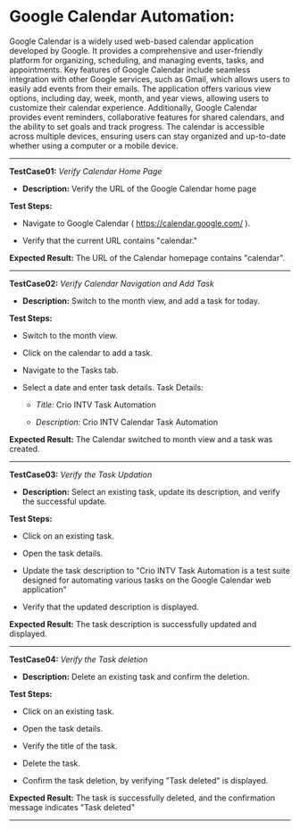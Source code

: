 # Google Calendar Automation:

Google Calendar is a widely used web-based calendar application developed by Google. It provides a comprehensive and user-friendly platform for organizing, scheduling, and managing events, tasks, and appointments.
Key features of Google Calendar include seamless integration with other Google services, such as Gmail, which allows users to easily add events from their emails. The application offers various view options, including day, week, month, and year views, allowing users to customize their calendar experience. Additionally, Google Calendar provides event reminders, collaborative features for shared calendars, and the ability to set goals and track progress. The calendar is accessible across multiple devices, ensuring users can stay organized and up-to-date whether using a computer or a mobile device.

---

**TestCase01:** *Verify Calendar Home Page*

- **Description:** Verify the URL of the Google Calendar home page

**Test Steps:**

- Navigate to Google Calendar ( https://calendar.google.com/ ).

- Verify that the current URL contains "calendar."

**Expected Result:** The URL of the Calendar homepage contains "calendar".

---

**TestCase02:** *Verify Calendar Navigation and Add Task*

- **Description:** Switch to the month view, and add a task for today.

**Test Steps:**

- Switch to the month view.

- Click on the calendar to add a task.

- Navigate to the Tasks tab.

* Select a date and enter task details. Task Details:

  - *Title:* Crio INTV Task Automation

  - *Description:* Crio INTV Calendar Task Automation

**Expected Result:** The Calendar switched to month view and a task was created.

---

**TestCase03:** *Verify the Task Updation*

- **Description:** Select an existing task, update its description, and verify the successful update.

**Test Steps:**

- Click on an existing task.

- Open the task details.

- Update the task description to "Crio INTV Task Automation is a test suite designed for automating various tasks on the Google Calendar web application"

- Verify that the updated description is displayed.

**Expected Result:** The task description is successfully updated and displayed.

---

**TestCase04:** *Verify the Task deletion*
- **Description:** Delete an existing task and confirm the deletion.

**Test Steps:**

- Click on an existing task.

- Open the task details.

- Verify the title of the task.

- Delete the task.

- Confirm the task deletion, by verifying "Task deleted" is displayed.

**Expected Result:** The task is successfully deleted, and the confirmation message indicates "Task deleted"

---
